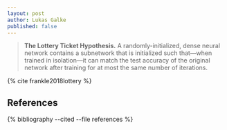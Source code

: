 ```yaml
---
layout: post
author: Lukas Galke
published: false
---
```




> **The Lottery Ticket Hypothesis.** A randomly-initialized, dense neural network
> contains a subnetwork that is initialized such that—when trained in
> isolation—it can match the test accuracy of the original network after
> training for at most the same number of iterations.

{% cite frankle2018lottery %}


## References

{% bibliography --cited --file references %}

